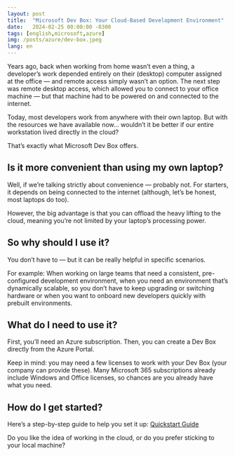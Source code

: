 ```yaml
---
layout: post
title:  "Microsoft Dev Box: Your Cloud-Based Development Environment"
date:   2024-02-25 00:00:00 -0300
tags: [english,microsoft,azure]
img: /posts/azure/dev-box.jpeg
lang: en
---
```


Years ago, back when working from home wasn’t even a thing, a developer’s work depended entirely on their (desktop) computer assigned at the office — and remote access simply wasn’t an option. The next step was remote desktop access, which allowed you to connect to your office machine — but that machine had to be powered on and connected to the internet.

Today, most developers work from anywhere with their own laptop. But with the resources we have available now... wouldn’t it be better if our entire workstation lived directly in the cloud?

That’s exactly what Microsoft Dev Box offers.

## Is it more convenient than using my own laptop?

Well, if we’re talking strictly about convenience — probably not. For starters, it depends on being connected to the internet (although, let’s be honest, most laptops do too).

However, the big advantage is that you can offload the heavy lifting to the cloud, meaning you’re not limited by your laptop’s processing power. 

## So why should I use it?

You don’t have to — but it can be really helpful in specific scenarios.

For example: When working on large teams that need a consistent, pre-configured development environment, when you need an environment that’s dynamically scalable, so you don’t have to keep upgrading or switching hardware or when you want to onboard new developers quickly with prebuilt environments.

## What do I need to use it?

First, you’ll need an Azure subscription. Then, you can create a Dev Box directly from the Azure Portal.

Keep in mind: you may need a few licenses to work with your Dev Box (your company can provide these). Many Microsoft 365 subscriptions already include Windows and Office licenses, so chances are you already have what you need.

## How do I get started?

Here’s a step-by-step guide to help you set it up: [Quickstart Guide](https://learn.microsoft.com/en-us/azure/dev-box/quickstart-configure-dev-box-service?WT.mc_id=AZ-MVP-5003354)

Do you like the idea of working in the cloud, or do you prefer sticking to your local machine?